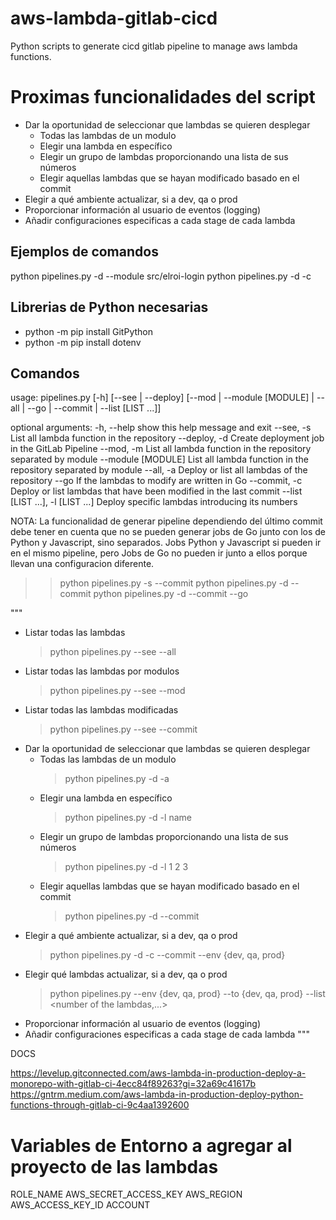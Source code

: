 # aws-lambda-gitlab-cicd

Python scripts to generate cicd gitlab pipeline to manage aws lambda functions.

# Proximas funcionalidades del script

- Dar la oportunidad de seleccionar que lambdas se quieren desplegar
    * Todas las lambdas de un modulo
    * Elegir una lambda en específico
    * Elegir un grupo de lambdas proporcionando una lista de sus números
    * Elegir aquellas lambdas que se hayan modificado basado en el commit
- Elegir a qué ambiente actualizar, si a dev, qa o prod
- Proporcionar información al usuario de eventos (logging)
- Añadir configuraciones especificas a cada stage de cada lambda


## Ejemplos de comandos
python pipelines.py -d --module src/elroi-login
python pipelines.py -d -c

## Librerias de Python necesarias
- python -m pip install GitPython
- python -m pip install dotenv

## Comandos
usage: pipelines.py [-h] [--see | --deploy] [--mod | --module [MODULE] | --all | --go | --commit | --list [LIST ...]]

optional arguments:
  -h, --help            show this help message and exit
  --see, -s             List all lambda function in the repository
  --deploy, -d          Create deployment job in the GitLab Pipeline
  --mod, -m             List all lambda function in the repository separated by module
  --module [MODULE]     List all lambda function in the repository separated by module
  --all, -a             Deploy or list all lambdas of the repository
  --go                  If the lambdas to modify are written in Go
  --commit, -c          Deploy or list lambdas that have been modified in the last commit
  --list [LIST ...], -l [LIST ...]
                        Deploy specific lambdas introducing its numbers

NOTA: La funcionalidad de generar pipeline dependiendo del último commit debe tener en cuenta que no se pueden generar jobs de Go junto con los de Python y Javascript, sino separados. Jobs Python y Javascript si pueden ir en el mismo pipeline, pero Jobs de Go no pueden ir junto a ellos porque llevan una configuracion diferente.

>> python pipelines.py -s --commit
>> python pipelines.py -d --commit
>> python pipelines.py -d --commit --go

"""
- Listar todas las lambdas
    > python pipelines.py --see --all
- Listar todas las lambdas por modulos
    > python pipelines.py --see --mod
- Listar todas las lambdas modificadas
    > python pipelines.py --see --commit
- Dar la oportunidad de seleccionar que lambdas se quieren desplegar
    * Todas las lambdas de un modulo
        > python pipelines.py -d -a
    * Elegir una lambda en específico
        > python pipelines.py -d -l name
    * Elegir un grupo de lambdas proporcionando una lista de sus números
        > python pipelines.py -d -l 1 2 3
    * Elegir aquellas lambdas que se hayan modificado basado en el commit
        > python pipelines.py -d --commit
- Elegir a qué ambiente actualizar, si a dev, qa o prod
    > python pipelines.py -d -c --commit --env {dev, qa, prod}
- Elegir qué lambdas actualizar, si a dev, qa o prod
    > python pipelines.py --env {dev, qa, prod} --to {dev, qa, prod} --list <number of the lambdas,...>
- Proporcionar información al usuario de eventos (logging)
- Añadir configuraciones especificas a cada stage de cada lambda 
"""

DOCS

https://levelup.gitconnected.com/aws-lambda-in-production-deploy-a-monorepo-with-gitlab-ci-4ecc84f89263?gi=32a69c41617b
https://gntrm.medium.com/aws-lambda-in-production-deploy-python-functions-through-gitlab-ci-9c4aa1392600


# Variables de Entorno a agregar al proyecto de las lambdas

ROLE_NAME
AWS_SECRET_ACCESS_KEY
AWS_REGION
AWS_ACCESS_KEY_ID
ACCOUNT
